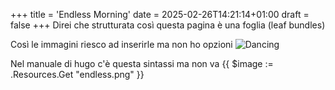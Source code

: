 +++
title = 'Endless Morning'
date = 2025-02-26T14:21:14+01:00
draft = false
+++
Direi che strutturata così questa pagina è una foglia (leaf bundles)

Così le immagini riesco ad inserirle ma non ho opzioni
![Dancing](/img/discog/endless.png)

Nel manuale di hugo c'è questa sintassi ma non va
{{ $image := .Resources.Get "endless.png" }}
